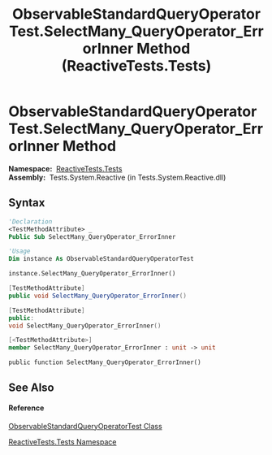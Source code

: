 ﻿---
title: ObservableStandardQueryOperatorTest.SelectMany_QueryOperator_ErrorInner Method  (ReactiveTests.Tests)
TOCTitle: SelectMany_QueryOperator_ErrorInner Method
ms:assetid: M:ReactiveTests.Tests.ObservableStandardQueryOperatorTest.SelectMany_QueryOperator_ErrorInner
ms:mtpsurl: https://msdn.microsoft.com/en-us/library/reactivetests.tests.observablestandardqueryoperatortest.selectmany_queryoperator_errorinner(v=VS.103)
ms:contentKeyID: 36620052
ms.date: 06/28/2011
mtps_version: v=VS.103
f1_keywords:
- ReactiveTests.Tests.ObservableStandardQueryOperatorTest.SelectMany_QueryOperator_ErrorInner
dev_langs:
- CSharp
- JScript
- VB
- FSharp
- c++
---

# ObservableStandardQueryOperatorTest.SelectMany\_QueryOperator\_ErrorInner Method

**Namespace:**  [ReactiveTests.Tests](hh289046\(v=vs.103\).md)  
**Assembly:**  Tests.System.Reactive (in Tests.System.Reactive.dll)

## Syntax

``` vb
'Declaration
<TestMethodAttribute> _
Public Sub SelectMany_QueryOperator_ErrorInner
```

``` vb
'Usage
Dim instance As ObservableStandardQueryOperatorTest

instance.SelectMany_QueryOperator_ErrorInner()
```

``` csharp
[TestMethodAttribute]
public void SelectMany_QueryOperator_ErrorInner()
```

``` c++
[TestMethodAttribute]
public:
void SelectMany_QueryOperator_ErrorInner()
```

``` fsharp
[<TestMethodAttribute>]
member SelectMany_QueryOperator_ErrorInner : unit -> unit 
```

``` jscript
public function SelectMany_QueryOperator_ErrorInner()
```

## See Also

#### Reference

[ObservableStandardQueryOperatorTest Class](hh288944\(v=vs.103\).md)

[ReactiveTests.Tests Namespace](hh289046\(v=vs.103\).md)

